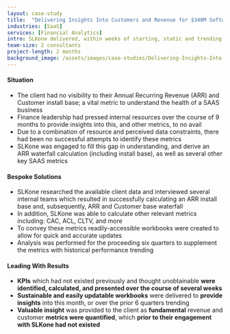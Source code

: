 ```yaml
---
layout: case-study
title:  "Delivering Insights Into Customers and Revenue for $340M Software-As-A-Service Company"
industries: [SaaS]
services: [Financial Analytics]
intro: SLKone delivered, within weeks of starting, static and trending KPIs which finance leadership had requested internally for over 9 months. These insights will allow for substantially more visibility into the health of their business and financial decisions moving forward.
team-size: 2 consultants
project-length: 2 months
background_image: /assets/images/case-studies/Delivering-Insights-Into-Customers-and-Revenue-for-a-$340M-Software-As-A-Service-Company.jpg
---
```


#### Situation
- The client had no visibility to their Annual Recurring Revenue (ARR) and Customer install base; a vital metric to understand the health of a SAAS business
- Finance leadership had pressed internal resources over the course of 9 months to provide insights into this, and other metrics, to no avail
- Due to a combination of resource and perceived data constraints, there had been no successful attempts to identify these metrics
- SLKone was engaged to fill this gap in understanding, and derive an ARR waterfall calculation (including install base), as well as several other key SAAS metrics

#### Bespoke Solutions
- SLKone researched the available client data and interviewed several internal teams which resulted in successfully calculating an ARR install base and, subsequently, ARR and Customer base waterfall
- In addition, SLKone was able to calculate other relevant metrics including: CAC, ACL, CLTV, and more
- To convey these metrics readily-accessible workbooks were created to allow for quick and accurate updates
- Analysis was performed for the proceeding six quarters to supplement the metrics with historical performance trending

#### Leading With Results
- **KPIs** which had not existed previously and thought unobtainable **were identified, calculated, and presented over the course of several weeks**
- **Sustainable and easily updatable workbooks** were delivered to **provide insights** into this month, or over the prior 6 quarters trending
- **Valuable insight** was provided to the client as **fundamental** revenue and customer **metrics were quantified**, which **prior to their engagement with SLKone had not existed**
